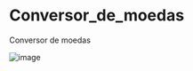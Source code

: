 # Conversor_de_moedas
Conversor de moedas

![image](https://user-images.githubusercontent.com/24196749/128131748-4361e7b2-1afd-4241-91d7-d2fcafc59d83.png)
